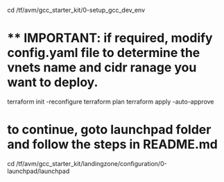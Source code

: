 cd /tf/avm/gcc_starter_kit/0-setup_gcc_dev_env

# ** IMPORTANT: if required, modify config.yaml file to determine the vnets name and cidr ranage you want to deploy. 

terraform init -reconfigure
terraform plan
terraform apply -auto-approve

# to continue, goto launchpad folder and follow the steps in README.md

cd /tf/avm/gcc_starter_kit/landingzone/configuration/0-launchpad/launchpad